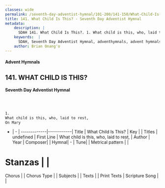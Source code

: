 ```yaml
---
classes: wide
permalink: /seventh-day-adventist-hymnal/101-200/141-150/What-Child-Is-This/
title: 141. What Child Is This? - Seventh Day Adventist Hymnal
metadata:
    description: |
      SDAH 141. What Child Is This?. 1. What child is this, who, laid to rest, On Mary
    keywords:  |
      SDAH, Seventh Day Adventist Hymnal, adventhymnals, advent hymnals, What Child Is This?, What child is this, who, laid to rest, 
    author: Brian Onang'o
---
```


#### Advent Hymnals
## 141. WHAT CHILD IS THIS?
#### Seventh Day Adventist Hymnal

```txt



1.
What child is this, who, laid to rest,
On Mary


```

- |   -  |
-------------|------------|
Title | What Child Is This? |
Key |  |
Titles | undefined |
First Line | What child is this, who, laid to rest, |
Author | 
Year | 
Composer|  |
Hymnal|  - |
Tune|  |
Metrical pattern | |
# Stanzas |  |
Chorus |  |
Chorus Type |  |
Subjects |  |
Texts |  |
Print Texts | 
Scripture Song |  |
  
